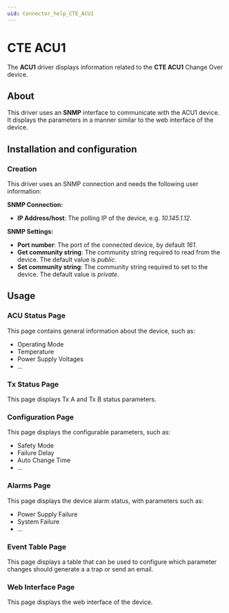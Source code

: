 ```yaml
---
uid: Connector_help_CTE_ACU1
---
```


# CTE ACU1

The **ACU1** driver displays information related to the **CTE ACU1** Change Over device.

## About

This driver uses an **SNMP** interface to communicate with the ACU1 device. It displays the parameters in a manner similar to the web interface of the device.

## Installation and configuration

### Creation

This driver uses an SNMP connection and needs the following user information:

**SNMP Connection:**

- **IP Address/host**: The polling IP of the device, e.g. *10.145.1.12*.

**SNMP Settings:**

- **Port number**: The port of the connected device, by default *161*.
- **Get community string**: The community string required to read from the device. The default value is *public*.
- **Set community string**: The community string required to set to the device. The default value is *private*.

## Usage

### ACU Status Page

This page contains general information about the device, such as:

- Operating Mode
- Temperature
- Power Supply Voltages
- ...

### Tx Status Page

This page displays Tx A and Tx B status parameters.

### Configuration Page

This page displays the configurable parameters, such as:

- Safety Mode
- Failure Delay
- Auto Change Time
- ...

### Alarms Page

This page displays the device alarm status, with parameters such as:

- Power Supply Failure
- System Failure
- ...

### Event Table Page

This page displays a table that can be used to configure which parameter changes should generate a a trap or send an email.

### Web Interface Page

This page displays the web interface of the device.
